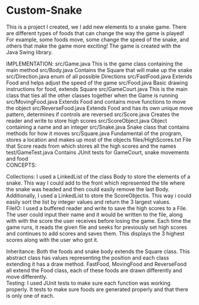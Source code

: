 # Custom-Snake

This is a project I created, we I add new elements to a snake game. There are different types of foods that can change the way the game is played! For example, some foods move, some change the speed of the snake, and others that make the game more exciting! The game is created with the Java Swing library.
<br />

IMPLEMENTATION:
    src/Game.java
    	This is the game class containing the main method
    src/Body.java
    	Contains the Square that will make up the snake
    src/Direction.java
    	enum of all possible Directions
    src/FastFood.java
    	Extends Food and helps adjust the speed of the game
    src/Food.java
    	Basic drawing instructions for food, extends Square
    src/GameCourt.java
    	This is the main class that ties all the other classes together when the Game is running
    src/MovingFood.java
    	Extends Food and contains move functions to move the object
    src/ReverseFood.java
    	Extends Food and has its own unique move pattern, determines if controls are reversed
    src/Score.java
    	Creates the reader and write to store high scores
    src/ScoreObject.java
    	Object containing a name and an integer
    src/Snake.java
    	Snake class that contains methods for how it moves
    src/Square.java
    	Fundamental of the program, stores a location and makes up most of the objects
    files/HighScores.txt
    	File that Score reads from which stores all the high scores and the names
    test/GameTest.java
    	Contains JUnit tests for GameCourt, snake movements and food
<br />
CONCEPTS:<br />

Collections: I used a LinkedList of the class Body to store the elements of a snake. This way I could add to the front
		which represented the tile where the snake was headed and then could easily remove the last Body. Additionally, I used a
		LinkedList to store the ScoreObjectis. This way i could easily sort the list by integer values and return the 3 largest values.
<br />
FileIO: I used a buffered reader and write to save the high scores to a File. The user could input their name and it would be written to
		the file, along with with the score the user receives before losing the game. Each time the game runs, it reads the given file and seeks
		for previously set high scores and continues to add scores and saves them. This displays the 3 highest scores along with the user who got
		it.
<br />
	
Inheritance: Both the foods and snake body extends the Square class. This abstract class has values representing the position and each class
		extending it has a draw method. FastFood, MovingFood and ReverseFood all extend the Food class, each of these foods are drawn 
		differently and move differently.
<br />
Testing: I used JUnit tests to make sure each function was working properly. It tests to make sure foods are generated properly and that there
		is only one of each.

